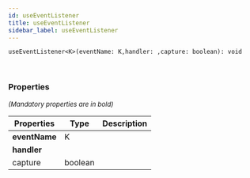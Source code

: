 ```yaml
---
id: useEventListener
title: useEventListener
sidebar_label: useEventListener
---
```


```tsx
useEventListener<K>(eventName: K,handler: ,capture: boolean): void
```
<br/>



### Properties

<font size="2"><i>(Mandatory properties are in bold)</i></font>

| Properties | Type | Description |
| --------- | ---- | ----------- |
| **eventName** | K |  |
| **handler** |  |  |
| capture | boolean |  |
